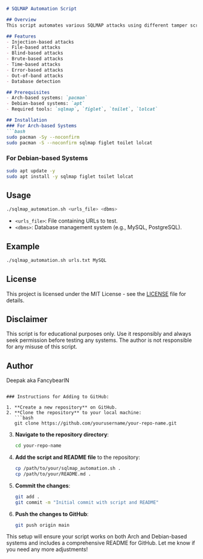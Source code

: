 ```markdown
# SQLMAP Automation Script

## Overview
This script automates various SQLMAP attacks using different tamper scripts. It is designed to work on both Arch and Debian-based systems and includes colorful output using `figlet`, `lolcat`, and `toilet`.

## Features
- Injection-based attacks
- File-based attacks
- Blind-based attacks
- Brute-based attacks
- Time-based attacks
- Error-based attacks
- Out-of-band attacks
- Database detection

## Prerequisites
- Arch-based systems: `pacman`
- Debian-based systems: `apt`
- Required tools: `sqlmap`, `figlet`, `toilet`, `lolcat`

## Installation
### For Arch-based Systems
```bash
sudo pacman -Sy --noconfirm
sudo pacman -S --noconfirm sqlmap figlet toilet lolcat
```

### For Debian-based Systems
```bash
sudo apt update -y
sudo apt install -y sqlmap figlet toilet lolcat
```

## Usage
```bash
./sqlmap_automation.sh <urls_file> <dbms>
```
- `<urls_file>`: File containing URLs to test.
- `<dbms>`: Database management system (e.g., MySQL, PostgreSQL).

## Example
```bash
./sqlmap_automation.sh urls.txt MySQL
```

## License
This project is licensed under the MIT License - see the [LICENSE](LICENSE) file for details.

## Disclaimer
This script is for educational purposes only. Use it responsibly and always seek permission before testing any systems. The author is not responsible for any misuse of this script.

## Author
Deepak aka FancybearIN

```

### Instructions for Adding to GitHub:

1. **Create a new repository** on GitHub.
2. **Clone the repository** to your local machine:
   ```bash
   git clone https://github.com/yourusername/your-repo-name.git
   ```
3. **Navigate to the repository directory**:
   ```bash
   cd your-repo-name
   ```
4. **Add the script and README file** to the repository:
   ```bash
   cp /path/to/your/sqlmap_automation.sh .
   cp /path/to/your/README.md .
   ```
5. **Commit the changes**:
   ```bash
   git add .
   git commit -m "Initial commit with script and README"
   ```
6. **Push the changes to GitHub**:
   ```bash
   git push origin main
   ```

This setup will ensure your script works on both Arch and Debian-based systems and includes a comprehensive README for GitHub. Let me know if you need any more adjustments!